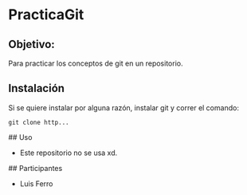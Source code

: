 # PracticaGit
## Objetivo: 
Para practicar los conceptos de git en un repositorio.

## Instalación
Si se quiere instalar por alguna razón, instalar git y correr el comando:

```
git clone http...
```

## Uso
* Este repositorio no se usa xd.

## Participantes
* Luis Ferro
